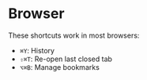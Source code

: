 # Browser

These shortcuts work in most browsers:

- `⌘Y`: History
- `⇧⌘T`: Re-open last closed tab
- `⌥⌘B`: Manage bookmarks
